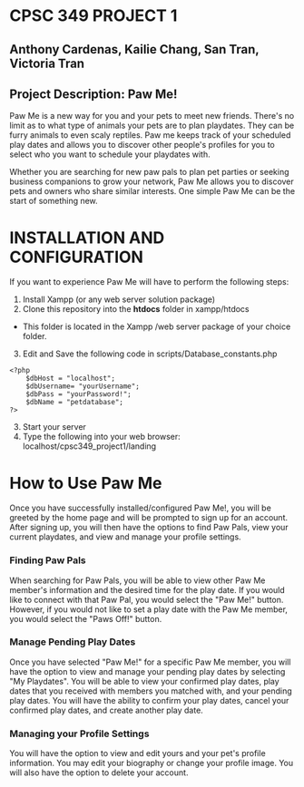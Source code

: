 # CPSC 349 PROJECT 1

## Anthony Cardenas, Kailie Chang, San Tran, Victoria Tran

## Project Description: Paw Me!

Paw Me is a new way for you and your pets to meet new friends. There's no limit as to what type of animals your pets are to plan playdates. They can be furry animals to even scaly reptiles. 
Paw me keeps track of your scheduled play dates and allows you to discover other people's profiles for you to select who you want to schedule your playdates with.

Whether you are searching for new paw pals to plan pet parties or seeking business companions to grow your network, Paw Me allows you to discover pets and owners who share similar interests. One simple Paw Me can be the start of something new.

# INSTALLATION AND CONFIGURATION

If you want to experience Paw Me will have to perform the following steps:

1. Install Xampp (or any web server solution package) 
2. Clone this repository into the **htdocs** folder in xampp/htdocs
  - This folder is located in the Xampp /web server package of your choice  folder. 
3. Edit and Save the following code in scripts/Database_constants.php
```
<?php
    $dbHost = "localhost";
    $dbUsername= "yourUsername";
    $dbPass = "yourPassword!";
    $dbName = "petdatabase";
?>

```
3. Start your server
4. Type the following into your web browser: localhost/cpsc349_project1/landing

# How to Use Paw Me

Once you have successfully installed/configured Paw Me!, you will be greeted by the home page and will be prompted to sign up for an account. After signing up, you will then have the options to find Paw Pals, view your current playdates, and view and manage your profile settings. 

### Finding Paw Pals

When searching for Paw Pals, you will be able to view other Paw Me member's information and the desired time for the play date. If you would like to connect with that Paw Pal, you would select the "Paw Me!" button. However, if you would not like to set a play date with the Paw Me member, you would select the "Paws Off!" button. 

### Manage Pending Play Dates 

Once you have selected "Paw Me!" for a specific Paw Me member, you will have the option to view and manage your pending play dates by selecting "My Playdates". You will be able to view your confirmed play dates, play dates that you received with members you matched with, and your pending play dates. You will have the ability to confirm your play dates, cancel your confirmed play dates, and create another play date. 

### Managing your Profile Settings

You will have the option to view and edit yours and your pet's profile information. You may edit your biography or change your profile image. You will also have the option to delete your account. 



